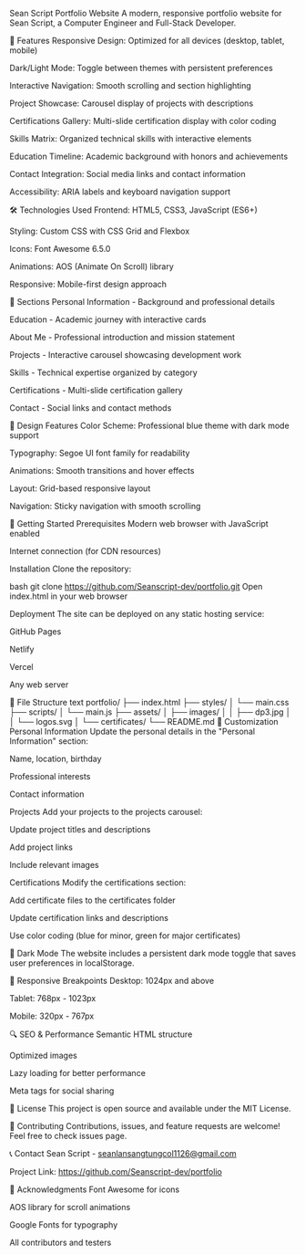 Sean Script Portfolio Website
A modern, responsive portfolio website for Sean Script, a Computer Engineer and Full-Stack Developer.

🌟 Features
Responsive Design: Optimized for all devices (desktop, tablet, mobile)

Dark/Light Mode: Toggle between themes with persistent preferences

Interactive Navigation: Smooth scrolling and section highlighting

Project Showcase: Carousel display of projects with descriptions

Certifications Gallery: Multi-slide certification display with color coding

Skills Matrix: Organized technical skills with interactive elements

Education Timeline: Academic background with honors and achievements

Contact Integration: Social media links and contact information

Accessibility: ARIA labels and keyboard navigation support

🛠️ Technologies Used
Frontend: HTML5, CSS3, JavaScript (ES6+)

Styling: Custom CSS with CSS Grid and Flexbox

Icons: Font Awesome 6.5.0

Animations: AOS (Animate On Scroll) library

Responsive: Mobile-first design approach

📱 Sections
Personal Information - Background and professional details

Education - Academic journey with interactive cards

About Me - Professional introduction and mission statement

Projects - Interactive carousel showcasing development work

Skills - Technical expertise organized by category

Certifications - Multi-slide certification gallery

Contact - Social links and contact methods

🎨 Design Features
Color Scheme: Professional blue theme with dark mode support

Typography: Segoe UI font family for readability

Animations: Smooth transitions and hover effects

Layout: Grid-based responsive layout

Navigation: Sticky navigation with smooth scrolling

🚀 Getting Started
Prerequisites
Modern web browser with JavaScript enabled

Internet connection (for CDN resources)

Installation
Clone the repository:

bash
git clone https://github.com/Seanscript-dev/portfolio.git
Open index.html in your web browser

Deployment
The site can be deployed on any static hosting service:

GitHub Pages

Netlify

Vercel

Any web server

📁 File Structure
text
portfolio/
├── index.html
├── styles/
│   └── main.css
├── scripts/
│   └── main.js
├── assets/
│   ├── images/
│   │   ├── dp3.jpg
│   │   └── logos.svg
│   └── certificates/
└── README.md
🔧 Customization
Personal Information
Update the personal details in the "Personal Information" section:

Name, location, birthday

Professional interests

Contact information

Projects
Add your projects to the projects carousel:

Update project titles and descriptions

Add project links

Include relevant images

Certifications
Modify the certifications section:

Add certificate files to the certificates folder

Update certification links and descriptions

Use color coding (blue for minor, green for major certificates)

🌙 Dark Mode
The website includes a persistent dark mode toggle that saves user preferences in localStorage.

📱 Responsive Breakpoints
Desktop: 1024px and above

Tablet: 768px - 1023px

Mobile: 320px - 767px

🔍 SEO & Performance
Semantic HTML structure

Optimized images

Lazy loading for better performance

Meta tags for social sharing

📄 License
This project is open source and available under the MIT License.

🤝 Contributing
Contributions, issues, and feature requests are welcome! Feel free to check issues page.

📞 Contact
Sean Script - seanlansangtungcol1126@gmail.com

Project Link: https://github.com/Seanscript-dev/portfolio

🙏 Acknowledgments
Font Awesome for icons

AOS library for scroll animations

Google Fonts for typography

All contributors and testers

